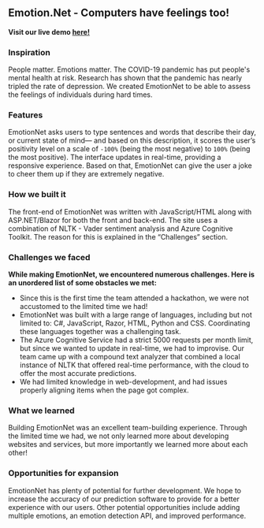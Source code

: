 ## Emotion.Net - Computers have feelings too!

**Visit our live demo [here!](https://emot.ga/ "Click to view demo")**

### Inspiration

People matter. Emotions matter. The COVID-19 pandemic has put people's mental health at risk. Research has shown that the pandemic has nearly tripled the rate of depression. We created EmotionNet to be able to assess the feelings of individuals during hard times.

### Features

EmotionNet asks users to type sentences and words that describe their day, or current state of mind— and based on this description, it scores the user’s positivity level on a scale of `-100%` (being the most negative) to `100%` (being the most positive). The interface updates in real-time, providing a responsive experience. Based on that, EmotionNet can give the user a joke to cheer them up if they are extremely negative.

### How we built it

The front-end of EmotionNet was written with JavaScript/HTML along with ASP.NET/Blazor for both the front and back-end. The site uses a combination of NLTK - Vader sentiment analysis and Azure Cognitive Toolkit. The reason for this is explained in the “Challenges” section.

### Challenges we faced

**While making EmotionNet, we encountered numerous challenges. Here is an unordered list of some obstacles we met:**

- Since this is the first time the team attended a hackathon, we were not accustomed to the limited time we had!
- EmotionNet was built with a large range of languages, including but not limited to: C#, JavaScript, Razor, HTML, Python and CSS. Coordinating these languages together was a challenging task.
- The Azure Cognitive Service had a strict 5000 requests per month limit, but since we wanted to update in real-time, we had to improvise. Our team came up with a compound text analyzer that combined a local instance of NLTK that offered real-time performance, with the cloud to offer the most accurate predictions.
- We had limited knowledge in web-development, and had issues properly aligning items when the page got complex.

### What we learned

Building EmotionNet was an excellent team-building experience. Through the limited time we had, we not only learned more about developing websites and services, but more importantly we learned more about each other!

### Opportunities for expansion

EmotionNet has plenty of potential for further development. We hope to increase the accuracy of our prediction software to provide for a better experience with our users. Other potential opportunities include adding multiple emotions, an emotion detection API, and improved performance.
